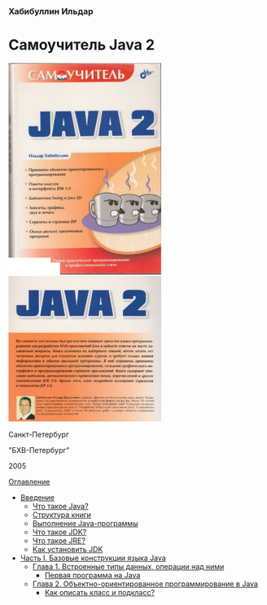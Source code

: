 ### Хабибуллин Ильдар
# Самоучитель Java 2

<img src = "/images/cover.jpg" width = "300"> <img src = "/images/end_cover.jpg" width = "300">

Санкт-Петербург

"БХВ-Петербург" 

2005

[Оглавление](README.md)

* [Введение](introduction/introduction.md)
  * [Что такое Java?](introduction/what-is-java.md)
  * [Структура книги](introduction/book-structure.md)
  * [Выполнение Java-программы](introduction/vypolnenie-java-programmy.md)
  * [Что такое JDK?](introduction/what-is-jdk.md)
  * [Что такое JRE?](introduction/what-is-jre.md)
  * [Как установить JDK](introduction/how-installing-jdk.md)
* [Часть I. Базовые конструкции языка Java](part-1/chapter-1.md)
  * [Глава 1. Встроенные типы данных, операции над ними](part-1/chapter-1/vstroennye-tipy-dannyh-operacii-nad-nimi.md)
    * [Первая программа на Java](part-1/chapter-1/first-programm-on-java.md)
  * [Глава 2. Объектно-ориентированное программирование в Java](part-1/chapter-2/obektno-orientirovannoe-programmirovanie.md)
    * [Как описать класс и подкласс?](part-1/chapter-2/kak-opisat-klass-i-podklass.md)
